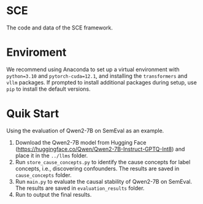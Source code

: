 # SCE
The code and data of the SCE framework.

# Enviroment
We recommend using Anaconda to set up a virtual environment with `python=3.10` and `pytorch-cuda=12.1`, and installing the `transformers` and `vllm` packages. If prompted to install additional packages during setup, use `pip` to install the default versions.

# Quik Start
Using the evaluation of Qwen2-7B on SemEval as an example.

1) Download the Qwen2-7B model from Hugging Face (https://huggingface.co/Qwen/Qwen2-7B-Instruct-GPTQ-Int8) and place it in the `../llms` folder.
2) Run `store_cause_concepts.py` to identify the cause concepts for label concepts, i.e., discovering confounders. The results are saved in `cause_concepts` folder.
3) Run `main.py` to evaluate the causal stability of Qwen2-7B on SemEval. The results are saved in `evaluation_results` folder.
4) Run to output the final results.


